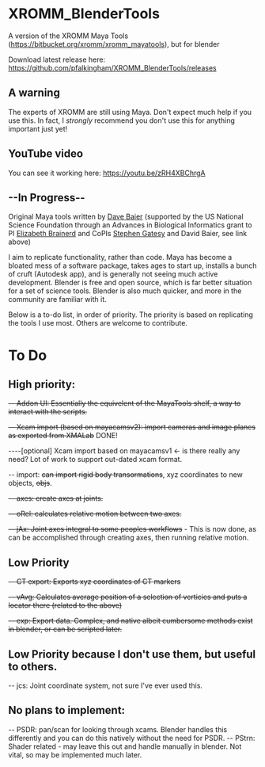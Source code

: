 # XROMM_BlenderTools
A version of the XROMM Maya Tools (https://bitbucket.org/xromm/xromm_mayatools), but for blender 

Download latest release here: https://github.com/pfalkingham/XROMM_BlenderTools/releases

## A warning ##
The experts of XROMM are still using Maya.  Don't expect much help if you use this. In fact, I _strongly_ recommend you don't use this for anything important just yet! 

## YouTube video ##

You can see it working here: https://youtu.be/zRH4XBChrgA

## --In Progress--

Original Maya tools written by <a href="https://biology.providence.edu/faculty-members/david-baier/">Dave Baier</a> (supported by the US National Science Foundation through an Advances in Biological Informatics grant to PI <a href = "https://vivo.brown.edu/display/ebrainer">Elizabeth Brainerd</a> and CoPIs <a href="https://vivo.brown.edu/display/sgatesy">Stephen Gatesy</a> and David Baier, see link above)

I aim to replicate functionality, rather than code.  Maya has become a bloated mess of a software package, takes ages to start up, installs a bunch of cruft (Autodesk app), and is generally not seeing much active development.  Blender is free and open source, which is far better situation for a set of science tools.  Blender is also much quicker, and more in the community are familiar with it.

Below is a to-do list, in order of priority.  The priority is based on replicating the tools I use most.  Others are welcome to contribute.

# To Do

## High priority:

~~-- Addon UI: Essentially the equivelent of the MayaTools shelf, a way to interact with the scripts.~~

~~-- Xcam import (based on mayacamsv2): import cameras and image planes as exported from XMALab~~  DONE!

----[optional] Xcam import based on mayacamsv1 <- is there really any need?  Lot of work to support out-dated xcam format.

-- import:  ~~can import rigid body transormations~~, xyz coordinates to new objects, ~~objs~~.  

 
~~-- axes: create axes at joints.~~

~~-- oRel: calculates relative motion between two axes.~~

~~-- jAx: Joint axes integral to some peoples workflows~~ - This is now done, as can be accomplished through creating axes, then running relative motion.
 
## Low Priority 

~~-- CT export: Exports xyz coordinates of CT markers~~

~~-- vAvg: Calculates average position of a selection of verticies and puts a locator there (related to the above)~~

~~-- exp: Export data.  Complex, and native albeit cumbersome methods exist in blender, or can be scripted later.~~

## Low Priority because I don't use them, but useful to others.

-- jcs: Joint coordinate system, not sure I've ever used this.

## No plans to implement:

-- PSDR: pan/scan for looking through xcams.  Blender handles this differently and you can do this natively without the need for PSDR.
-- PStrn: Shader related - may leave this out and handle manually in blender.  Not vital, so may be implemented much later.
